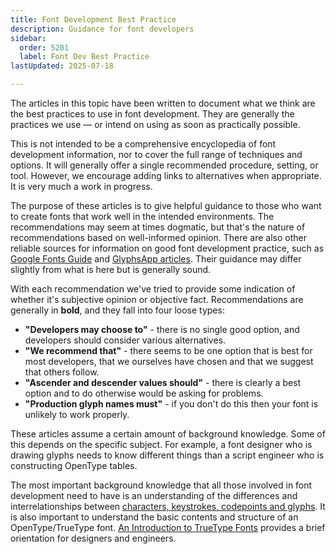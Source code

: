 ```yaml
---
title: Font Development Best Practice
description: Guidance for font developers
sidebar:
  order: 5201
  label: Font Dev Best Practice
lastUpdated: 2025-07-18

---
```


The articles in this topic have been written to document what we think are the best practices to use in font development. They are generally the practices we use — or intend on using as soon as practically possible.

This is not intended to be a comprehensive encyclopedia of font development information, nor to cover the full range of techniques and options. It will generally offer a single recommended procedure, setting, or tool. However, we encourage adding links to alternatives when appropriate. It is very much a work in progress.

The purpose of these articles is to give helpful guidance to those who want to create fonts that work well in the intended environments. The recommendations may seem at times dogmatic, but that's the nature of recommendations based on well-informed opinion. There are also other reliable sources for information on good font development practice, such as [Google Fonts Guide][gf-guide] and [GlyphsApp articles][glyphs-learn]. Their guidance may differ slightly from what is here but is generally sound. 

With each recommendation we've tried to provide some indication of whether it's subjective opinion or objective fact. Recommendations are generally in **bold**, and they fall into four loose types:

- **"Developers may choose to"** - there is no single good option, and developers should consider various alternatives.
- **"We recommend that"** - there seems to be one option that is best for most developers, that we ourselves have chosen and that we suggest that others follow.
- **"Ascender and descender values should"** - there is clearly a best option and to do otherwise would be asking for problems.
- **"Production glyph names must"** - if you don't do this then your font is unlikely to work properly.

These articles assume a certain amount of background knowledge. Some of this depends on the specific subject. For example, a font designer who is drawing glyphs needs to know different things than a script engineer who is constructing OpenType tables.

The most important background knowledge that all those involved in font development need to have is an understanding of the differences and interrelationships between [characters, keystrokes, codepoints and glyphs][characters-codepoints-glyphs]. It is also important to understand the basic contents and structure of an OpenType/TrueType font. [An Introduction to TrueType Fonts][iws-c8] provides a brief orientation for designers and engineers.

[characters-codepoints-glyphs]: /topics/encoding/characters-codepoints-glyphs
[gf-guide]: https://googlefonts.github.io/gf-guide/
[glyphs-learn]: https://glyphsapp.com/learn
[iws-c8]: http://scripts.sil.org/IWS-Chapter08
